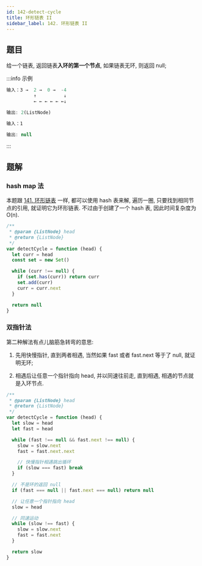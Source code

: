```yaml
---
id: 142-detect-cycle
title: 环形链表 II
sidebar_label: 142. 环形链表 II
---
```


## 题目

给一个链表, 返回链表**入环的第一个节点**, 如果链表无环, 则返回 null;

:::info 示例

```js
输入：3 →  2 →  0 →  -4
          ↑          ↓
          ← ← ← ← ← ←↓

输出: 2(ListNode)
```

```js
输入：1

输出: null
```

:::

## 题解

### hash map 法

本题跟 [141. 环形链表](../easy/141-has-cycle) 一样, 都可以使用 hash 表来解, 遍历一圈, 只要找到相同节点的引用, 就证明它为环形链表. 不过由于创建了一个 hash 表, 因此时间复杂度为 O(n).

```ts
/**
 * @param {ListNode} head
 * @return {ListNode}
 */
var detectCycle = function (head) {
  let curr = head
  const set = new Set()

  while (curr !== null) {
    if (set.has(curr)) return curr
    set.add(curr)
    curr = curr.next
  }

  return null
}
```

### 双指针法

第二种解法有点儿脑筋急转弯的意思:

1. 先用快慢指针, 直到两者相遇, 当然如果 fast 或者 fast.next 等于了 null, 就证明无环;

2. 相遇后让任意一个指针指向 head, 并以同速往前走, 直到相遇, 相遇的节点就是入环节点.

```ts
/**
 * @param {ListNode} head
 * @return {ListNode}
 */
var detectCycle = function (head) {
  let slow = head
  let fast = head

  while (fast !== null && fast.next !== null) {
    slow = slow.next
    fast = fast.next.next

    // 快慢指针相遇跳出循环
    if (slow === fast) break
  }

  // 不是环的返回 null
  if (fast === null || fast.next === null) return null

  // 让任意一个指针指向 head
  slow = head

  // 同速运动
  while (slow !== fast) {
    slow = slow.next
    fast = fast.next
  }

  return slow
}
```
